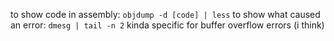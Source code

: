 to show code in assembly: `objdump -d [code] | less`
to show what caused an error: `dmesg | tail -n 2`
	kinda specific for buffer overflow errors (i think)